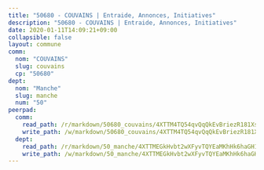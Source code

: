 ```yaml
---
title: "50680 - COUVAINS | Entraide, Annonces, Initiatives"
description: "50680 - COUVAINS | Entraide, Annonces, Initiatives"
date: 2020-01-11T14:09:21+09:00
collapsible: false
layout: commune
comm:
  nom: "COUVAINS"
  slug: couvains
  cp: "50680"
dept:
  nom: "Manche"
  slug: manche
  num: "50"
peerpad:
  comm:
    read_path: /r/markdown/50680_couvains/4XTTM4TQ54qvQqQkEvBriezR181Xsu4FYShZLLXYPDkChvut4
    write_path: /w/markdown/50680_couvains/4XTTM4TQ54qvQqQkEvBriezR181Xsu4FYShZLLXYPDkChvut4-K3TgUta1kbr8bHaTEuK21YUABjiZ9wwSQqJnxcgUwjguMK8ZHAcpZNv2DmLbZM4EgWLJ5ZoRWRcJCXWwsP85hVnpe6iVdwdcx353V4pTixFmgAXBxkJXenudGt8mFoLMJi7JRV1A
  dept:
    read_path: /r/markdown/50_manche/4XTTMEGkHvbt2wXFyvTQYEaMKhHk6haGH1SzsRNevKgBDTuXr
    write_path: /w/markdown/50_manche/4XTTMEGkHvbt2wXFyvTQYEaMKhHk6haGH1SzsRNevKgBDTuXr-K3TgUSx1rwmRRLqHcTLLdo4dVfTRKvf94KKagmUFPevWSp2f9nuc6fJF25TtLArzK8teuQ5TvuAMqW38N2MYgT18hBoXtjmKX9WuSn2vkujmSJPp3gF4gsuMmfEM8Th4Ap94heFE
---
```


